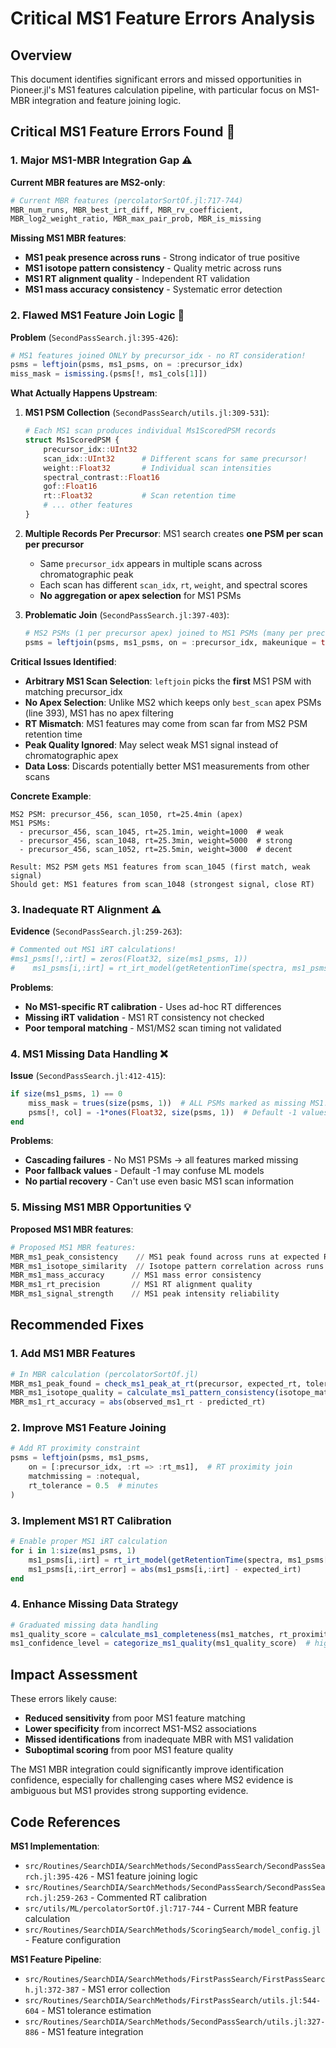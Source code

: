 # Critical MS1 Feature Errors Analysis

## Overview

This document identifies significant errors and missed opportunities in Pioneer.jl's MS1 features calculation pipeline, with particular focus on MS1-MBR integration and feature joining logic.

## Critical MS1 Feature Errors Found 🚨

### **1. Major MS1-MBR Integration Gap** ⚠️

**Current MBR features are MS2-only**:
```julia
# Current MBR features (percolatorSortOf.jl:717-744)
MBR_num_runs, MBR_best_irt_diff, MBR_rv_coefficient,
MBR_log2_weight_ratio, MBR_max_pair_prob, MBR_is_missing
```

**Missing MS1 MBR features**:
- **MS1 peak presence across runs** - Strong indicator of true positive
- **MS1 isotope pattern consistency** - Quality metric across runs
- **MS1 RT alignment quality** - Independent RT validation
- **MS1 mass accuracy consistency** - Systematic error detection

### **2. Flawed MS1 Feature Join Logic** 🚨

**Problem** (`SecondPassSearch.jl:395-426`):
```julia
# MS1 features joined ONLY by precursor_idx - no RT consideration!
psms = leftjoin(psms, ms1_psms, on = :precursor_idx)
miss_mask = ismissing.(psms[!, ms1_cols[1]])
```

**What Actually Happens Upstream**:

1. **MS1 PSM Collection** (`SecondPassSearch/utils.jl:309-531`):
   ```julia
   # Each MS1 scan produces individual Ms1ScoredPSM records
   struct Ms1ScoredPSM {
       precursor_idx::UInt32
       scan_idx::UInt32      # Different scans for same precursor!
       weight::Float32       # Individual scan intensities
       spectral_contrast::Float16
       gof::Float16
       rt::Float32           # Scan retention time
       # ... other features
   }
   ```

2. **Multiple Records Per Precursor**: MS1 search creates **one PSM per scan per precursor**
   - Same `precursor_idx` appears in multiple scans across chromatographic peak
   - Each scan has different `scan_idx`, `rt`, `weight`, and spectral scores
   - **No aggregation or apex selection** for MS1 PSMs

3. **Problematic Join** (`SecondPassSearch.jl:397-403`):
   ```julia
   # MS2 PSMs (1 per precursor apex) joined to MS1 PSMs (many per precursor)
   psms = leftjoin(psms, ms1_psms, on = :precursor_idx, makeunique = true)
   ```

**Critical Issues Identified**:

- **Arbitrary MS1 Scan Selection**: `leftjoin` picks the **first** MS1 PSM with matching precursor_idx
- **No Apex Selection**: Unlike MS2 which keeps only `best_scan` apex PSMs (line 393), MS1 has no apex filtering
- **RT Mismatch**: MS1 features may come from scan far from MS2 PSM retention time
- **Peak Quality Ignored**: May select weak MS1 signal instead of chromatographic apex
- **Data Loss**: Discards potentially better MS1 measurements from other scans

**Concrete Example**:
```
MS2 PSM: precursor_456, scan_1050, rt=25.4min (apex)
MS1 PSMs:
  - precursor_456, scan_1045, rt=25.1min, weight=1000  # weak
  - precursor_456, scan_1048, rt=25.3min, weight=5000  # strong
  - precursor_456, scan_1052, rt=25.5min, weight=3000  # decent

Result: MS2 PSM gets MS1 features from scan_1045 (first match, weak signal)
Should get: MS1 features from scan_1048 (strongest signal, close RT)
```

### **3. Inadequate RT Alignment** ⚠️

**Evidence** (`SecondPassSearch.jl:259-263`):
```julia
# Commented out MS1 iRT calculations!
#ms1_psms[!,:irt] = zeros(Float32, size(ms1_psms, 1))
#    ms1_psms[i,:irt] = rt_irt_model(getRetentionTime(spectra, ms1_psms[i,:scan_idx]))
```

**Problems**:
- **No MS1-specific RT calibration** - Uses ad-hoc RT differences
- **Missing iRT validation** - MS1 RT consistency not checked
- **Poor temporal matching** - MS1/MS2 scan timing not validated

### **4. MS1 Missing Data Handling** ❌

**Issue** (`SecondPassSearch.jl:412-415`):
```julia
if size(ms1_psms, 1) == 0
    miss_mask = trues(size(psms, 1))  # ALL PSMs marked as missing MS1!
    psms[!, col] = -1*ones(Float32, size(psms, 1))  # Default -1 values
end
```

**Problems**:
- **Cascading failures** - No MS1 PSMs → all features marked missing
- **Poor fallback values** - Default -1 may confuse ML models
- **No partial recovery** - Can't use even basic MS1 scan information

### **5. Missing MS1 MBR Opportunities** 💡

**Proposed MS1 MBR features**:

```julia
# Proposed MS1 MBR features:
MBR_ms1_peak_consistency    // MS1 peak found across runs at expected RT
MBR_ms1_isotope_similarity  // Isotope pattern correlation across runs
MBR_ms1_mass_accuracy      // MS1 mass error consistency
MBR_ms1_rt_precision       // MS1 RT alignment quality
MBR_ms1_signal_strength    // MS1 peak intensity reliability
```

## **Recommended Fixes**

### **1. Add MS1 MBR Features**
```julia
# In MBR calculation (percolatorSortOf.jl)
MBR_ms1_peak_found = check_ms1_peak_at_rt(precursor, expected_rt, tolerance)
MBR_ms1_isotope_quality = calculate_ms1_pattern_consistency(isotope_matches)
MBR_ms1_rt_accuracy = abs(observed_ms1_rt - predicted_rt)
```

### **2. Improve MS1 Feature Joining**
```julia
# Add RT proximity constraint
psms = leftjoin(psms, ms1_psms,
    on = [:precursor_idx, :rt => :rt_ms1],  # RT proximity join
    matchmissing = :notequal,
    rt_tolerance = 0.5  # minutes
)
```

### **3. Implement MS1 RT Calibration**
```julia
# Enable proper MS1 iRT calculation
for i in 1:size(ms1_psms, 1)
    ms1_psms[i,:irt] = rt_irt_model(getRetentionTime(spectra, ms1_psms[i,:scan_idx]))
    ms1_psms[i,:irt_error] = abs(ms1_psms[i,:irt] - expected_irt)
end
```

### **4. Enhance Missing Data Strategy**
```julia
# Graduated missing data handling
ms1_quality_score = calculate_ms1_completeness(ms1_matches, rt_proximity, mass_accuracy)
ms1_confidence_level = categorize_ms1_quality(ms1_quality_score)  # high/medium/low/missing
```

## **Impact Assessment**

These errors likely cause:
- **Reduced sensitivity** from poor MS1 feature matching
- **Lower specificity** from incorrect MS1-MS2 associations
- **Missed identifications** from inadequate MBR with MS1 validation
- **Suboptimal scoring** from poor MS1 feature quality

The MS1 MBR integration could significantly improve identification confidence, especially for challenging cases where MS2 evidence is ambiguous but MS1 provides strong supporting evidence.

## Code References

**MS1 Implementation**:
- `src/Routines/SearchDIA/SearchMethods/SecondPassSearch/SecondPassSearch.jl:395-426` - MS1 feature joining logic
- `src/Routines/SearchDIA/SearchMethods/SecondPassSearch/SecondPassSearch.jl:259-263` - Commented RT calibration
- `src/utils/ML/percolatorSortOf.jl:717-744` - Current MBR feature calculation
- `src/Routines/SearchDIA/SearchMethods/ScoringSearch/model_config.jl` - Feature configuration

**MS1 Feature Pipeline**:
- `src/Routines/SearchDIA/SearchMethods/FirstPassSearch/FirstPassSearch.jl:372-387` - MS1 error collection
- `src/Routines/SearchDIA/SearchMethods/FirstPassSearch/utils.jl:544-604` - MS1 tolerance estimation
- `src/Routines/SearchDIA/SearchMethods/SecondPassSearch/utils.jl:327-886` - MS1 feature integration